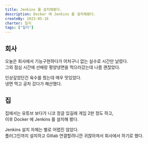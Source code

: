 ```yaml
---
title: Jenkins 를 설치해봤다.
description: Docker 에 Jenkins 를 설치해봤다.
createBy: 2023-05-16
charter: 일지
tags: ["일지"]
---
```


## 회사

오늘은 회사에서 기능구현하다가 어처구니 없는 실수로 시간만 날렸다.  
그외 점심 시간에 선배랑 평양냉면을 먹으러갔는데 나름 괜찮았다.

인상깊었던건 육수를 줬는데 매우 맛있었다.  
냉면 먹고 공차 갔다가 해산했다.

## 집

집에서는 유튜브 보다가 니코 정글 있길래 게임 2판 정도 하고,  
이후 Docker 에 Jenkins 를 설치해 봤다.

Jenkins 설치 자체는 별로 어렵진 않았다.  
플러그인까지 설치하고 Gitlab 연결할려니깐 귀찮아져서 회사에서 하기로 했다.
